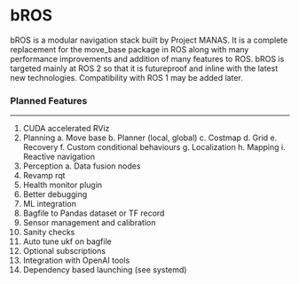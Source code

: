 # **bROS**
bROS is a modular navigation stack built by Project MANAS. It is a complete replacement for the move_base package in ROS along with many performance improvements and addition of many features to ROS.
bROS is targeted mainly at ROS 2 so that it is futureproof and inline with the latest new technologies. Compatibility with ROS 1 may be added later.

### **Planned Features**
---
1. CUDA accelerated RViz
2. Planning
   a. Move base
   b. Planner (local, global)
   c. Costmap
   d. Grid 
   e. Recovery
   f. Custom conditional behaviours
   g. Localization
   h. Mapping
   i. Reactive navigation
3. Perception
   a. Data fusion nodes
4. Revamp rqt
5. Health monitor plugin
6. Better debugging
7. ML integration
8. Bagfile to Pandas dataset or TF record
9. Sensor management and calibration
10. Sanity checks
11. Auto tune ukf on bagfile
12. Optional subscriptions
13. Integration with OpenAI tools
14. Dependency based launching (see systemd)

